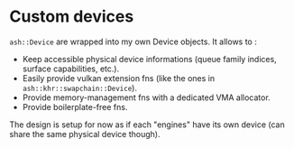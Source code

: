 # Custom devices

`ash::Device` are wrapped into my own Device objects. It allows to :
- Keep accessible physical device informations (queue family indices, surface capabilities, etc.).
- Easily provide vulkan extension fns (like the ones in `ash::khr::swapchain::Device`).
- Provide memory-management fns with a dedicated VMA allocator.
- Provide boilerplate-free fns.

The design is setup for now as if each "engines" have its own device (can share the same physical device though).